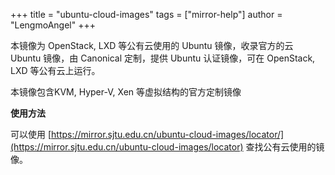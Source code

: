 +++
title = "ubuntu-cloud-images"
tags = ["mirror-help"]
author = "LengmoAngel"
+++

本镜像为 OpenStack, LXD 等公有云使用的 Ubuntu 镜像，收录官方的云 Ubuntu 镜像，由 Canonical 定制，提供 Ubuntu 认证镜像，可在 OpenStack, LXD 等公有云上运行。

本镜像包含KVM, Hyper-V, Xen 等虚拟结构的官方定制镜像

**使用方法**

可以使用 [https://mirror.sjtu.edu.cn/ubuntu-cloud-images/locator/](https://mirror.sjtu.edu.cn/ubuntu-cloud-images/locator) 查找公有云使用的镜像。
